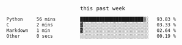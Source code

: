 <p align="center"><samp>this past week</samp></p>
<!--START_SECTION:waka-->

```txt
Python     56 mins         ███████████████████████▒░   93.83 %
C          2 mins          ▓░░░░░░░░░░░░░░░░░░░░░░░░   03.33 %
Markdown   1 min           ▓░░░░░░░░░░░░░░░░░░░░░░░░   02.64 %
Other      0 secs          ░░░░░░░░░░░░░░░░░░░░░░░░░   00.19 %
```

<!--END_SECTION:waka-->


